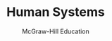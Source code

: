 ---
title: Human Systems
author: McGraw-Hill Education

subject: Social Studies
category: Common Core Basics
chapter: 8
section: 8.3
tag: Geography

excerpt: "Demography is the study of people on the planet. Social scientists collect information about population growth, death rates, and birthrates. They also study migration, urban growth, and the mixing of cultures."

source:
- title: Common Core Basics
  subject: Social Studies
  chapter: 8
  toc_type: Lesson
  toc_number: 8.3
  pages: 

objectives:

skills:
- core: 
- reading: 

vocabulary:

key_concept:
---